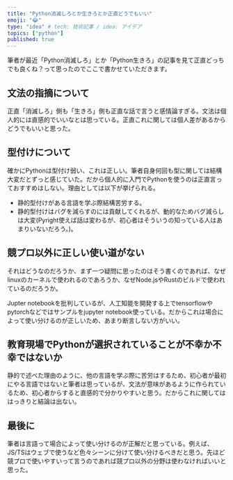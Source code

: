 ```yaml
---
title: "Python消滅しろとか生きろとか正直どうでもいい"
emoji: "😂"
type: "idea" # tech: 技術記事 / idea: アイデア
topics: ["python"]
published: true
---
```


筆者が最近「Python消滅しろ」とか「Python生きろ」の記事を見て正直どっちでも良くね？って思ったのでここで書かせていただきます。

## 文法の指摘について
正直「消滅しろ」側も「生きろ」側も正直な話で言うと感情論すぎる。文法は個人的には直感的でいいなとは思っている。正直これに関しては個人差があるからどうでもいいと思った。

## 型付けについて
確かにPythonは型付け弱い、これは正しい。筆者自身何回も型に関しては結構大変だとずっと感じていた。だから個人的に入門でPythonを使うのは正直言っておすすめはしない。理由としては以下が挙げられる。

- 静的型付けがある言語を学ぶ際結構苦労する。
- 静的型付けはバグを減らすのには貢献してくれるが、動的なためバグ減らしは大変(Pyright使えば話は変わるが、初心者はそういうの知っている人はあまりいないだろう。)。

## 競プロ以外に正しい使い道がない
それはどうなのだろうか、まず一つ疑問に思ったのはそう書くのであれば、なぜlinuxのカーネルで使われるのであろうか、なぜNode.jsやRustのビルドで使われているのだろうか。

Jupter notebookを批判しているが、人工知能を開発する上でtensorflowやpytorchなどではサンプルをjupyter notebook使っている。だからこれは場合によって使い分けるのが正しいため、あまり断言しない方がいい。

## 教育現場でPythonが選択されていることが不幸か不幸ではないか
静的で述べた理由のように、他の言語を学ぶ際に苦労はするため、初心者が最初にやる言語ではないと筆者は思っているが、文法が意味があるように作られているため、初心者からすると直感的で分かりやすいと思う。だからこれに関してははっきりと結論は出ない。

## 最後に
筆者は言語って場合によって使い分けるのが正解だと思っている。例えば、JS/TSはウェブで使うなど色々シーンに分けて使い分けるべきだと思う。先ほど競プロで使いやすいって言うのであれば競プロ以外の分野は使わなければいいと思った。
